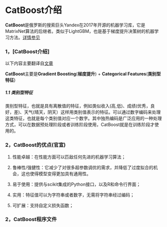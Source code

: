 # CatBoost介绍

**CatBoost**是俄罗斯的搜索巨头Yandex在2017年开源的机器学习库，它是MatrixNet算法的后继者。类似于LightGBM，也是基于梯度提升决策树的机器学习方法。[详情参见](https://tech.yandex.com/catboost/)

### 1，[CatBoost介绍]

以下内容主要翻译自[文章](http://learningsys.org/nips17/assets/papers/paper_11.pdf)

**CatBoost**主要是**Gradient Boosting**(**梯度提升**) + **Categorical Features**(**类别型特征**)

##### 1.1 类别型特征

   类别型特征，也就是具有离散值的特征，例如类似收入(高,低)、成绩(优秀，良好，差)、天气(晴天，阴天）这样用类别值表示的特征。可以通过数字编码来处理这类特征，也就是每个类别值对应一个数字。其中独热编码是广泛应用的一种处理方式，可以在数据预处理阶段或者训练阶段使用，CatBoost就是在训练阶段才使用的。


### 2，CatBoost的优点(官宣)

1. 性能卓越：在性能方面可以匹敌任何先进的机器学习算法；

1. 鲁棒性/强健性：它减少了对很多超参数调优的需求，并降低了过度拟合的机会，这也使得模型变得更加具有通用性。

1. 易于使用：提供与scikit集成的Python接口，以及R和命令行界面；

1. 实用：特征值可以为字符串或者数字，无需将字符串经过编码；

1. 可扩展：支持自定义损失函数；


### 2，CatBoost程序文件
